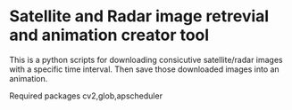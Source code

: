 # Satellite and Radar image retrevial and animation creator tool
This is a python scripts for downloading consicutive satellite/radar images with a specific time interval. Then save those downloaded images into an animation.

Required packages
cv2,glob,apscheduler
